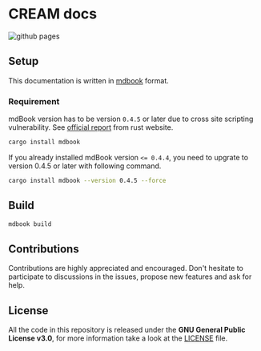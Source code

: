 # CREAM docs

![github pages](https://github.com/zkcream/docs/workflows/github%20pages/badge.svg)

## Setup

This documentation is written in [mdbook](https://github.com/rust-lang/mdBook) format.

### Requirement

mdBook version has to be version `0.4.5` or later due to cross site scripting vulnerability. See [official report](https://blog.rust-lang.org/2021/01/04/mdbook-security-advisory.html) from rust website.

```bash
cargo install mdbook
```

If you already installed mdBook version `<= 0.4.4`, you need to upgrate to version 0.4.5 or later with following command.

```bash
cargo install mdbook --version 0.4.5 --force
```

## Build

```bash
mdbook build
```

## Contributions

Contributions are highly appreciated and encouraged. Don't hesitate to participate to discussions in the issues, propose new features and ask for help.

## License

All the code in this repository is released under the **GNU General Public License v3.0**, for more information take a look at the [LICENSE](./LICENSE) file.
